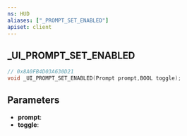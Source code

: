 ```yaml
---
ns: HUD
aliases: ["_PROMPT_SET_ENABLED"]
apiset: client
---
```

## _UI_PROMPT_SET_ENABLED

```c
// 0x8A0FB4D03A630D21
void _UI_PROMPT_SET_ENABLED(Prompt prompt,BOOL toggle);
```


## Parameters
* **prompt**:
* **toggle**: